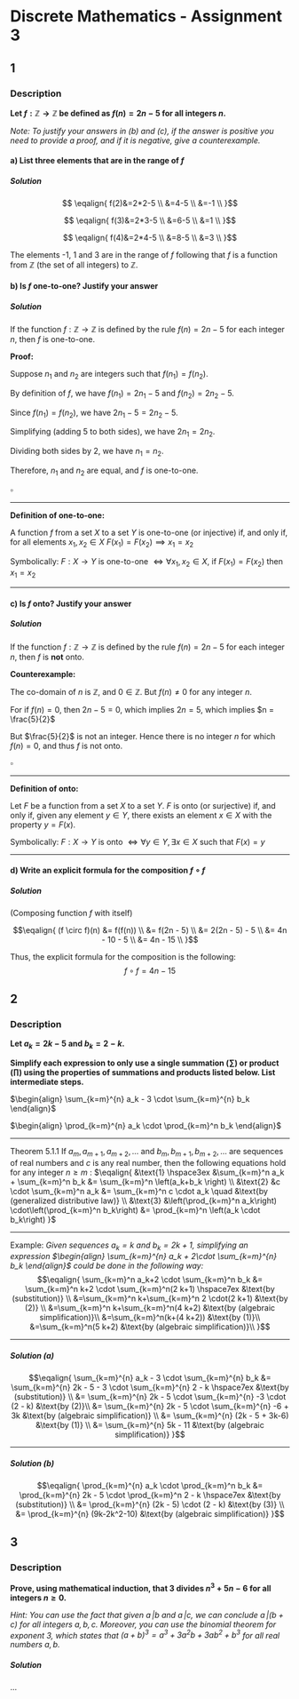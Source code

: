 # Discrete Mathematics - Assignment 3
## 1
### Description
**Let $f : \mathbb{Z} \rightarrow \mathbb{Z}$ be defined as $f(n) = 2 n - 5$ for all integers $n$.**

*Note: To justify your answers in (b) and (c), if the answer is positive you need to provide a proof, and if it is negative, give a counterexample.*

#### a) **List three elements that are in the range of $f$**
##### Solution
$$ \eqalign{
f(2)&=2*2-5 \\
&=4-5 \\
&=-1 \\
}$$

$$ \eqalign{
f(3)&=2*3-5 \\
&=6-5 \\
&=1 \\
}$$

$$ \eqalign{
f(4)&=2*4-5 \\
&=8-5 \\
&=3 \\
}$$

The elements -1, 1 and 3 are in the range of $f$ following that $f$ is a function from $\mathbb{Z}$ (the set of all integers) to $\mathbb{Z}$.

#### b) **Is $f$ one-to-one? Justify your answer**
##### Solution
If the function $f: \mathbb{Z} \rightarrow \mathbb{Z}$ is defined by the rule $f(n) = 2n - 5$ for each integer $n$, then $f$ is one-to-one.

**Proof:**

Suppose $n_1$ and $n_2$ are integers such that $f(n_1) = f(n_2)$. 

By definition of $f$, we have $f(n_1) = 2n_1 - 5$ and $f(n_2) = 2n_2 - 5$.

Since $f(n_1) = f(n_2)$, we have $2n_1 - 5 = 2n_2 - 5$.

Simplifying (adding 5 to both sides), we have $2n_1 = 2n_2$.

Dividing both sides by 2, we have $n_1 = n_2$.

Therefore, $n_1$ and $n_2$ are equal, and $f$ is one-to-one. 

$\square$

---
**Definition of one-to-one:**

A function $f$ from a set $X$ to a set $Y$ is one-to-one (or injective) if, and only if, for all elements $x_1, x_2 \in X$
$F(x_1) = F(x_2) \implies x_1 = x_2$

Symbolically:
$F: X \rightarrow Y$ is one-to-one $\iff \forall x_1, x_2 \in X$, if $F(x_1) = F(x_2)$ then $x_1 = x_2$

---
#### c) **Is $f$ onto? Justify your answer**
##### Solution
If the function $f: \mathbb{Z} \rightarrow \mathbb{Z}$ is defined by the rule $f(n) = 2n - 5$ for each integer $n$, then $f$ is **not** onto.

**Counterexample:**

The co-domain of $n$ is $\mathbb{Z}$, and $0 \in \mathbb{Z}$.
But $f(n) \neq 0$ for any integer $n$.

For if $f(n) = 0$, then $2n - 5 = 0$, which implies $2n = 5$, which implies $n = \frac{5}{2}$

But $\frac{5}{2}$ is not an integer. Hence there is no integer $n$ for which $f(n) = 0$, and thus $f$ is not onto.

$\square$

---
**Definition of onto:**

Let $F$ be a function from a set $X$ to a set $Y$. $F$ is onto (or surjective) if, and only if, given any element $y \in Y$, there exists an element $x \in X$ with the property $y = F(x)$.

Symbolically:
$F: X \rightarrow Y$ is onto $\iff \forall y \in Y, \exists x \in X \text{ such that } F(x) = y$

---
#### d) **Write an explicit formula for the composition $f \circ f$**
##### Solution
(Composing function $f$ with itself)

$$\eqalign{
(f \circ f)(n) &= f(f(n)) \\
&= f(2n - 5) \\
&= 2(2n - 5) - 5 \\
&= 4n - 10 - 5 \\
&= 4n - 15 \\
}$$

Thus, the explicit formula for the composition is the following:
$$f \circ f = 4n - 15$$

## 2
### Description
**Let $a_k = 2 k - 5$ and $b_k = 2 - k$.**

**Simplify each expression to only use a single summation ($\sum$) or product ($\prod$) using the properties of summations and products listed below. List intermediate steps.**

$\begin{align} \sum_{k=m}^{n} a_k - 3 \cdot \sum_{k=m}^{n} b_k \end{align}$

$\begin{align} \prod_{k=m}^{n} a_k  \cdot \prod_{k=m}^n b_k \end{align}$

---
Theorem 5.1.1
If $a_m, a_{m+1}, a_{m+2}, \ldots$ and $b_m, b_{m+1}, b_{m+2}, \ldots$ are sequences of real numbers and $c$ is any real number, then the following equations hold for any integer $n \geq m$ :
$\eqalign{
&\text{1} \hspace3ex &\sum_{k=m}^n a_k + \sum_{k=m}^n b_k &= \sum_{k=m}^n \left(a_k+b_k \right) \\
&\text{2} &c \cdot \sum_{k=m}^n a_k &= \sum_{k=m}^n c \cdot a_k \quad &\text{by (generalized distributive law)} \\
&\text{3} &\left(\prod_{k=m}^n a_k\right) \cdot\left(\prod_{k=m}^n b_k\right) &= \prod_{k=m}^n \left(a_k \cdot b_k\right)
}$

---
Example:
*Given sequences $a_k = k$ and $b_k = 2 k + 1$, simplifying an expression $\begin{align} \sum_{k=m}^{n} a_k + 2\cdot \sum_{k=m}^{n} b_k \end{align}$ could be done in the following way:*
$$\eqalign{
\sum_{k=m}^n a_k+2 \cdot \sum_{k=m}^n b_k &= \sum_{k=m}^n k+2 \cdot \sum_{k=m}^n(2 k+1) \hspace7ex &\text{by (substitution)} \\
&=\sum_{k=m}^n k+\sum_{k=m}^n 2 \cdot(2 k+1) &\text{by (2)} \\
&=\sum_{k=m}^n k+\sum_{k=m}^n(4 k+2) &\text{by (algebraic simplification)}\\
&=\sum_{k=m}^n(k+(4 k+2)) &\text{by (1)}\\
&=\sum_{k=m}^n(5 k+2) &\text{by (algebraic simplification)}\\
}$$

---
##### Solution (a)
$$\eqalign{
\sum_{k=m}^{n} a_k - 3 \cdot \sum_{k=m}^{n} b_k &= \sum_{k=m}^{n} 2k - 5 - 3 \cdot \sum_{k=m}^{n} 2 - k \hspace7ex &\text{by (substitution)} \\
&= \sum_{k=m}^{n} 2k - 5 \cdot \sum_{k=m}^{n} -3 \cdot (2 - k) &\text{by (2)}\\
&= \sum_{k=m}^{n} 2k - 5 \cdot \sum_{k=m}^{n} -6 + 3k &\text{by (algebraic simplification)} \\
&= \sum_{k=m}^{n} (2k - 5 + 3k-6) &\text{by (1)} \\
&= \sum_{k=m}^{n} 5k - 11 &\text{by (algebraic simplification)}
}$$

---
##### Solution (b)
$$\eqalign{
\prod_{k=m}^{n} a_k  \cdot \prod_{k=m}^n b_k &= \prod_{k=m}^{n} 2k - 5 \cdot \prod_{k=m}^n 2 - k \hspace7ex &\text{by (substitution)} \\
&= \prod_{k=m}^{n} (2k - 5) \cdot (2 - k) &\text{by (3)} \\
&= \prod_{k=m}^{n} (9k-2k^2-10) &\text{by (algebraic simplification)}
}$$

## 3
### Description
**Prove, using mathematical induction, that $3$ divides $n^3 + 5n - 6$ for all integers $n\geq 0$.**

*Hint: You can use the fact that given $a \,| b$ and $a \,| c$, we can conclude $a \,| (b + c)$ for all integers $a,b,c$. Moreover, you can use the binomial theorem for exponent $3$, which states that $(a + b)^3 = a^3 + 3a^2b + 3ab^2 + b^3$ for all real numbers $a, b$.*

##### Solution
...